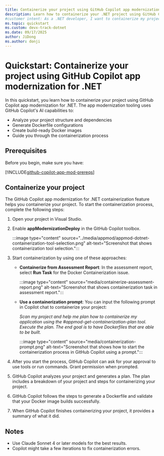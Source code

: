 ```yaml
---
title: Containerize your project using GitHub Copilot app modernization for .NET
description: Learn how to containerize your .NET project using GitHub Copilot app modernization for .NET.
#customer intent: As a .NET developer, I want to containerize my project using GitHub Copilot App Modernization so that I can modernize my application efficiently.
ms.topic: quickstart
ms.custom: devx-track-dotnet
ms.date: 09/17/2025
author: JiDong
ms.author: donji
---
```


# Quickstart: Containerize your project using GitHub Copilot app modernization for .NET

In this quickstart, you learn how to containerize your project using GitHub Copilot app modernization for .NET. The app modernization tooling uses GitHub Copilot's AI capabilities to:

- Analyze your project structure and dependencies
- Generate Dockerfile configurations
- Create build-ready Docker images
- Guide you through the containerization process

## Prerequisites

Before you begin, make sure you have:

[!INCLUDE[github-copilot-app-mod-prereqs](../../../includes/github-copilot-app-mod-prereqs.md)]

## Containerize your project

The GitHub Copilot app modernization for .NET containerization feature helps you containerize your project. To start the containerization process, complete the following steps:

1. Open your project in Visual Studio.

1. Enable **appModernizationDeploy** in the GitHub Copilot toolbox.

    :::image type="content" source="../media/appmod/appmod-dotnet-containerization-tool-selection.png" alt-text="Screenshot that shows containerization tool selection.":::

1. Start containerization by using one of these approaches:

    - **Containerize from Assessment Report**: In the assessment report, select **Run Task** for the Docker Containerization issue.

        :::image type="content" source="media/containerize-assessment-report.png" alt-text="Screenshot that shows containerization task in assessment report.":::

    - **Use a containerization prompt**: You can input the following prompt in Copilot chat to containerize your project:

        *Scan my project and help me plan how to containerize my application using the #appmod-get-containerization-plan tool. Execute the plan. The end goal is to have Dockerfiles that are able to be built.*

        :::image type="content" source="media/containerization-prompt.png" alt-text="Screenshot that shows how to start the containerization process in GitHub Copilot using a prompt.":::

1. After you start the process, GitHub Copilot can ask for your approval to use tools or run commands. Grant permission when prompted.

1. GitHub Copilot analyzes your project and generates a plan. The plan includes a breakdown of your project and steps for containerizing your project.

1. GitHub Copilot follows the steps to generate a Dockerfile and validate that your Docker image builds successfully.

1. When GitHub Copilot finishes containerizing your project, it provides a summary of what it did.

## Notes

- Use Claude Sonnet 4 or later models for the best results.
- Copilot might take a few iterations to fix containerization errors.
